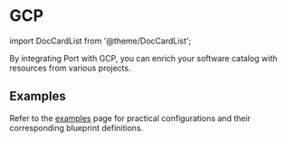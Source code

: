 # GCP

import DocCardList from '@theme/DocCardList';

By integrating Port with GCP, you can enrich your software catalog with resources from various projects.

## Examples

Refer to the [examples](./examples/examples.md) page for practical configurations and their corresponding blueprint definitions.
